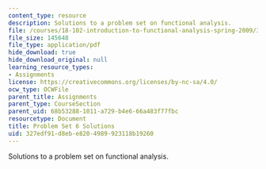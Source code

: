 ```yaml
---
content_type: resource
description: Solutions to a problem set on functional analysis.
file: /courses/18-102-introduction-to-functional-analysis-spring-2009/327edf91d8ebe8204989923118b19260_MIT18_102s09_sol_pset06.pdf
file_size: 145648
file_type: application/pdf
hide_download: true
hide_download_original: null
learning_resource_types:
- Assignments
license: https://creativecommons.org/licenses/by-nc-sa/4.0/
ocw_type: OCWFile
parent_title: Assignments
parent_type: CourseSection
parent_uid: 68b53288-1011-a729-b4e6-66a483f77fbc
resourcetype: Document
title: Problem Set 6 Solutions
uid: 327edf91-d8eb-e820-4989-923118b19260
---
```

Solutions to a problem set on functional analysis.